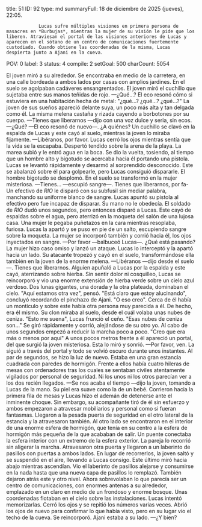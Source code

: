 title:          51
ID:             92
type:           md
summaryFull:    18 de diciembre de 2025 (jueves), 22:05.
                
                Lucas sufre múltiples visiones en primera persona de masacres en *Burbujas*, mientras la mujer de su visión le pide que los liberen. Atraviesan el portal de las visiones anteriores de Lucas y aparecen en el sótano de un centro de comunicaciones fuertemente custodiado. Cuando obtiene las coordenadas de la misma, Lucas despierta junto a Ajani en la cueva.
POV:            0
label:          3
status:         4
compile:        2
setGoal:        500
charCount:      5054


El joven miró a su alrededor.
Se encontraba en medio de la carretera, en una calle bordeada a ambos lados por casas con amplios jardines.
En el suelo se agolpaban cadáveres ensangrentados. El joven miró el cuchillo que sujetaba entre sus manos teñidas de rojo.
—¿Qué...?
El eco resonó cómo si estuviera en una habitación hecha de metal: "¿qué...? ¿qué...? ¿qué...?"
La joven de sus sueños apareció delante suya, un poco más alta y tan delgada como él. La misma melena castaña y rizada cayendo a borbotones por su cuerpo.
—Tienes que liberarnos —dijo con una voz dulce y seria, sin ecos.
—¿Qué? —El eco resonó de nuevo—. ¿A quiénes?
Un cuchillo se clavó en la espalda de Lucas y este cayó al suelo, mientras la joven lo miraba fijamente.
—Libéranos, por favor.
Lucas cerró los ojos mientras sentía que la vida se la escapaba.
Despertó tendido sobre la arena de la playa. La marea subió y le entró agua en la boca. Se dio la vuelta, tosiendo, al tiempo que un hombre alto y bigotudo se acercaba hacia él portando una pistola.
Lucas se levantó rápidamente y desarmó al sorprendido desconocido. Este se abalanzó sobre él para golpearle, pero Lucas consiguió dispararle.
El hombre bigotudo se desplomó. En el suelo se transformó en la mujer misteriosa.
—Tienes... —escupió sangre—. Tienes que liberarnos, por fa-
Un efectivo de *RIO* le disparó con su subfusil sin mediar palabra, manchando su uniforme blanco de sangre.
Lucas apuntó su pistola al efectivo pero fue incapaz de disparar. Su mano no le obedecía.
El soldado de *RIO* dudó unos segundos, pero entonces disparó a Lucas. Este cayó de espaldas sobre el agua, pero aterrizó en la moqueta del salón de una lujosa casa.
Una mujer le pegaba puñetazos en la cara mientras resoplaba, furiosa.
Lucas la apartó y se puso en pie de un salto, escupiendo sangre sobre la moqueta. La mujer se incorporó también y corrió hacia él, los ojos inyectados en sangre.
—Por favor —balbuceó Lucas—. ¿Qué está pasando?
La mujer hizo caso omiso y lanzó un ataque. Lucas lo interceptó y la apartó hacia un lado. Su atacante tropezó y cayó en el suelo, transformándose ella también en la joven de la enorme melena.
—Libéranos —dijo desde el suelo—. Tienes que liberarnos.
Alguien apuñaló a Lucas por la espalda y este cayó, aterrizando sobre hierba. Sin sentir dolor ni cosquilleo, Lucas se reincorporó y vio una enorme extensión de hierba verde sobre un cielo azul verdoso. Dos lunas gigantes, una dorada y la otra plateada, dominaban el cielo.
"Aquí estamos otra vez", pensó. "Está claro que estoy alucinando", concluyó recordando el pinchazo de Ajani. "O eso creo".
Cerca de él había un montículo y sobre este había otra persona muy parecida a él.
De hecho, era él mismo.
Su clon miraba al suelo, desde el cuál volaba unas nubes de ceniza.
"Esto me suena", Lucas frunció el ceño. "Esas nubes de ceniza son..."
Se giró rápidamente y corrió, alejándose de su otro yo. Al cabo de unos segundos empezó a reducir la marcha poco a poco.
"Creo que era más o menos por aquí"
A unos pocos metros frente a él apareció un portal, del que surgió la joven misteriosa. Esta lo miró y sonrió.
—Por favor, ven.
La siguió a través del portal y todo se volvió oscuro durante unos instantes.
Al par de segundos, se hizo la luz de nuevo.
Estaba en una gran estancia cuadrada con paredes de hormigón. Frente a ellos había cuatro hileras de mesas con ordenadores tras los cuales se sentaban civiles atentamente vigilados por personal de seguridad. Ni los unos ni los otros parecían ver a los dos recién llegados.
—Se nos acaba el tiempo —dijo la joven, tomando a Lucas de la mano. Su piel era suave como la de un bebé.
Corrieron hacia la primera fila de mesas y Lucas hizo el ademán de detenerse ante el inminente choque. Sin embargo, su acompañante tiró de él sin esfuerzo y ambos empezaron a atravesar mobiliarios y personal como si fueran fantasmas.
Llegaron a la pesada puerta de seguridad en el otro lateral de la estancia y la atravesaron también. Al otro lado se encontraron en el interior de una enorme esfera de hormigón, que tenía en su centro a la esfera de hormigón más pequeña de la que acababan de salir.
Un puente conectaba la esfera interior con un extremo de la esfera exterior. La pareja lo recorrió sin aligerar la marcha. Atravesaron otra puerta y llegaron a un laberinto de pasillos con puertas a ambos lados. En lugar de recorrerlos, la joven saltó y se suspendió en el aire, llevando a Lucas consigo.
Este último miró hacia abajo mientras ascendían. Vio el laberinto de pasillos alejarse y consumirse en la nada hasta que una nueva capa de pasillos lo remplazó. También dejaron atrás este y otro nivel. Ahora sobrevolaban lo que parecía ser un centro de comunicaciones, con enormes antenas a su alrededor, emplazado en un claro en medio de un frondoso y enorme bosque.
Unas coordenadas flotaban en el cielo sobre las instalaciones.
Lucas intentó memorizarlas. Cerró los ojos y se repitió los números varias veces.
Abrió los ojos de nuevo para confirmar lo que había visto, pero en su lugar vio el techo de la cueva. Se reincorporó.
Ajani estaba a su lado.
—¿Y bien?